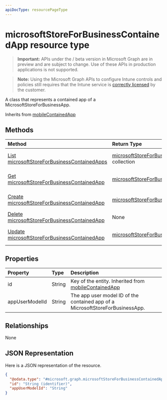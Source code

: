 ```yaml
---
apiDocType: resourcePageType
---
```

# microsoftStoreForBusinessContainedApp resource type

> **Important:** APIs under the / beta version in Microsoft Graph are in preview and are subject to change. Use of these APIs in production applications is not supported.

> **Note:** Using the Microsoft Graph APIs to configure Intune controls and policies still requires that the Intune service is [correctly licensed](https://go.microsoft.com/fwlink/?linkid=839381) by the customer.

A class that represents a contained app of a MicrosoftStoreForBusinessApp.

Inherits from [mobileContainedApp](../resources/intune_apps_mobilecontainedapp.md)

## Methods
|Method|Return Type|Description|
|:---|:---|:---|
|[List microsoftStoreForBusinessContainedApps](../api/intune_apps_microsoftstoreforbusinesscontainedapp_list.md)|[microsoftStoreForBusinessContainedApp](../resources/intune_apps_microsoftstoreforbusinesscontainedapp.md) collection|List properties and relationships of the [microsoftStoreForBusinessContainedApp](../resources/intune_apps_microsoftstoreforbusinesscontainedapp.md) objects.|
|[Get microsoftStoreForBusinessContainedApp](../api/intune_apps_microsoftstoreforbusinesscontainedapp_get.md)|[microsoftStoreForBusinessContainedApp](../resources/intune_apps_microsoftstoreforbusinesscontainedapp.md)|Read properties and relationships of the [microsoftStoreForBusinessContainedApp](../resources/intune_apps_microsoftstoreforbusinesscontainedapp.md) object.|
|[Create microsoftStoreForBusinessContainedApp](../api/intune_apps_microsoftstoreforbusinesscontainedapp_create.md)|[microsoftStoreForBusinessContainedApp](../resources/intune_apps_microsoftstoreforbusinesscontainedapp.md)|Create a new [microsoftStoreForBusinessContainedApp](../resources/intune_apps_microsoftstoreforbusinesscontainedapp.md) object.|
|[Delete microsoftStoreForBusinessContainedApp](../api/intune_apps_microsoftstoreforbusinesscontainedapp_delete.md)|None|Deletes a [microsoftStoreForBusinessContainedApp](../resources/intune_apps_microsoftstoreforbusinesscontainedapp.md).|
|[Update microsoftStoreForBusinessContainedApp](../api/intune_apps_microsoftstoreforbusinesscontainedapp_update.md)|[microsoftStoreForBusinessContainedApp](../resources/intune_apps_microsoftstoreforbusinesscontainedapp.md)|Update the properties of a [microsoftStoreForBusinessContainedApp](../resources/intune_apps_microsoftstoreforbusinesscontainedapp.md) object.|

## Properties
|Property|Type|Description|
|:---|:---|:---|
|id|String|Key of the entity. Inherited from [mobileContainedApp](../resources/intune_apps_mobilecontainedapp.md)|
|appUserModelId|String|The app user model ID of the contained app of a MicrosoftStoreForBusinessApp.|

## Relationships
None
## JSON Representation
Here is a JSON representation of the resource.
<!-- {
  "blockType": "resource",
  "keyProperty": "id",
  "@odata.type": "microsoft.graph.microsoftStoreForBusinessContainedApp"
}
-->
``` json
{
  "@odata.type": "#microsoft.graph.microsoftStoreForBusinessContainedApp",
  "id": "String (identifier)",
  "appUserModelId": "String"
}
```





